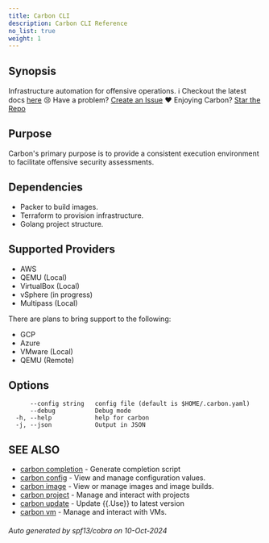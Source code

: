 ```yaml
---
title: Carbon CLI
description: Carbon CLI Reference
no_list: true
weight: 1
---
```

## Synopsis

Infrastructure automation for offensive operations.
ℹ️ Checkout the latest docs [here](https://analog-substance.github.io/carbon/)
😢 Have a problem? [Create an Issue](https://github.com/analog-substance/carbon/issues/new?title=Something%20is%20broken)
❤️ Enjoying Carbon? [Star the Repo](https://github.com/analog-substance/carbon)


## Purpose

Carbon's primary purpose is to provide a consistent execution environment to
facilitate offensive security assessments.

## Dependencies

- Packer to build images.
- Terraform to provision infrastructure.
- Golang project structure.

## Supported Providers

- AWS
- QEMU (Local)
- VirtualBox (Local)
- vSphere (in progress)
- Multipass (Local)

There are plans to bring support to the following:

- GCP
- Azure
- VMware (Local)
- QEMU (Remote)


## Options

```
      --config string   config file (default is $HOME/.carbon.yaml)
      --debug           Debug mode
  -h, --help            help for carbon
  -j, --json            Output in JSON
```

## SEE ALSO

* [carbon completion](carbon_completion.md)	 - Generate completion script
* [carbon config](carbon_config.md)	 - View and manage configuration values.
* [carbon image](carbon_image.md)	 - View or manage images and image builds.
* [carbon project](carbon_project.md)	 - Manage and interact with projects
* [carbon update](carbon_update.md)	 - Update {{.Use}} to latest version
* [carbon vm](carbon_vm.md)	 - Manage and interact with VMs.

###### Auto generated by spf13/cobra on 10-Oct-2024

